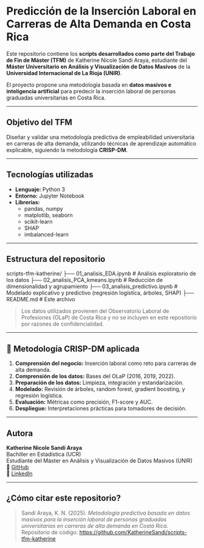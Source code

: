 # Predicción de la Inserción Laboral en Carreras de Alta Demanda en Costa Rica

Este repositorio contiene los **scripts desarrollados como parte del Trabajo de Fin de Máster (TFM)** de Katherine Nicole Sandí Araya, estudiante del **Máster Universitario en Análisis y Visualización de Datos Masivos** de la **Universidad Internacional de La Rioja (UNIR)**.

El proyecto propone una metodología basada en **datos masivos e inteligencia artificial** para predecir la inserción laboral de personas graduadas universitarias en Costa Rica.

---

## Objetivo del TFM

Diseñar y validar una metodología predictiva de empleabilidad universitaria en carreras de alta demanda, utilizando técnicas de aprendizaje automático explicable, siguiendo la metodología **CRISP-DM**.

---

## Tecnologías utilizadas

- **Lenguaje:** Python 3
- **Entorno:** Jupyter Notebook
- **Librerías:** 
  - pandas, numpy
  - matplotlib, seaborn
  - scikit-learn
  - SHAP
  - imbalanced-learn

---

##  Estructura del repositorio

scripts-tfm-katherine/
├── 01_analisis_EDA.ipynb # Análisis exploratorio de los datos
├── 02_analisis_PCA_kmeans.ipynb # Reducción de dimensionalidad y agrupamiento
├── 03_analisis_predictivo.ipynb # Modelado explicativo y predictivo (regresión logística, árboles, SHAP)
├── README.md # Este archivo


>  Los datos utilizados provienen del Observatorio Laboral de Profesiones (OLaP) de Costa Rica y no se incluyen en este repositorio por razones de confidencialidad.

---

## 🧠 Metodología CRISP-DM aplicada

1. **Comprensión del negocio:** Inserción laboral como reto para carreras de alta demanda.
2. **Comprensión de los datos:** Bases del OLaP (2016, 2019, 2022).
3. **Preparación de los datos:** Limpieza, integración y estandarización.
4. **Modelado:** Revisión de árboles, random forest, gradient boosting, y regresión logística.
5. **Evaluación:** Métricas como precisión, F1-score y AUC.
6. **Despliegue:** Interpretaciones prácticas para tomadores de decisión.

---

## Autora

**Katherine Nicole Sandí Araya**  
Bachiller en Estadística (UCR)  
Estudiante del Máster en Análisis y Visualización de Datos Masivos (UNIR)  
🔗 [GitHub](https://github.com/KatherineSandi)  
🔗 [LinkedIn](www.linkedin.com/in/katherine-sandi-araya)  

---

## ¿Cómo citar este repositorio?

> Sandí Araya, K. N. (2025). *Metodología predictiva basada en datos masivos para la inserción laboral de personas graduadas universitarias en carreras de alta demanda en Costa Rica*. Repositorio de código: https://github.com/KatherineSandi/scripts-tfm-katherine

